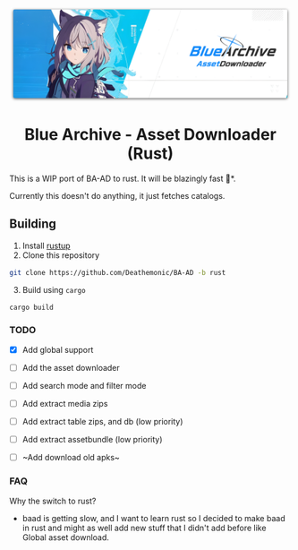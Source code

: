 <div align="center">
  <img src="resources/github/archive.png" width="500px" alt="logo">
  <h1>Blue Archive - Asset Downloader (Rust)</h1>
</div>

This is a WIP port of BA-AD to rust. It will be blazingly fast 🚀*.


Currently this doesn't do anything, it just fetches catalogs.


## Building
1. Install [rustup](https://rustup.rs)
2. Clone this repository
```sh
git clone https://github.com/Deathemonic/BA-AD -b rust
```
3. Build using `cargo`
```sh
cargo build
```


### TODO
- [X] Add global support
- [ ] Add the asset downloader
- [ ] Add search mode and filter mode
- [ ] Add extract media zips
- [ ] Add extract table zips, and db (low priority)
- [ ] Add extract assetbundle (low priority)
- [ ] ~Add download old apks~


### FAQ


Why the switch to rust?
- baad is getting slow, and I want to learn rust so I decided to make baad in rust and might as well add new stuff that I didn't add before like Global asset download.
